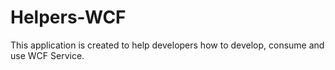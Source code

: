 # Helpers-WCF
This application is created to help developers how to develop, consume and use WCF Service.
